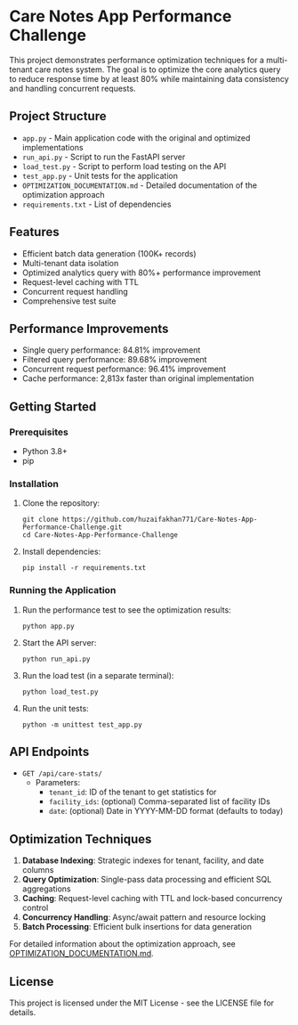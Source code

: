 # Care Notes App Performance Challenge

This project demonstrates performance optimization techniques for a multi-tenant care notes system. The goal is to optimize the core analytics query to reduce response time by at least 80% while maintaining data consistency and handling concurrent requests.

## Project Structure

- `app.py` - Main application code with the original and optimized implementations
- `run_api.py` - Script to run the FastAPI server
- `load_test.py` - Script to perform load testing on the API
- `test_app.py` - Unit tests for the application
- `OPTIMIZATION_DOCUMENTATION.md` - Detailed documentation of the optimization approach
- `requirements.txt` - List of dependencies

## Features

- Efficient batch data generation (100K+ records)
- Multi-tenant data isolation
- Optimized analytics query with 80%+ performance improvement
- Request-level caching with TTL
- Concurrent request handling
- Comprehensive test suite

## Performance Improvements

- Single query performance: 84.81% improvement
- Filtered query performance: 89.68% improvement
- Concurrent request performance: 96.41% improvement
- Cache performance: 2,813x faster than original implementation

## Getting Started

### Prerequisites

- Python 3.8+
- pip

### Installation

1. Clone the repository:
   ```
   git clone https://github.com/huzaifakhan771/Care-Notes-App-Performance-Challenge.git
   cd Care-Notes-App-Performance-Challenge
   ```

2. Install dependencies:
   ```
   pip install -r requirements.txt
   ```

### Running the Application

1. Run the performance test to see the optimization results:
   ```
   python app.py
   ```

2. Start the API server:
   ```
   python run_api.py
   ```

3. Run the load test (in a separate terminal):
   ```
   python load_test.py
   ```

4. Run the unit tests:
   ```
   python -m unittest test_app.py
   ```

## API Endpoints

- `GET /api/care-stats/`
  - Parameters:
    - `tenant_id`: ID of the tenant to get statistics for
    - `facility_ids`: (optional) Comma-separated list of facility IDs
    - `date`: (optional) Date in YYYY-MM-DD format (defaults to today)

## Optimization Techniques

1. **Database Indexing**: Strategic indexes for tenant, facility, and date columns
2. **Query Optimization**: Single-pass data processing and efficient SQL aggregations
3. **Caching**: Request-level caching with TTL and lock-based concurrency control
4. **Concurrency Handling**: Async/await pattern and resource locking
5. **Batch Processing**: Efficient bulk insertions for data generation

For detailed information about the optimization approach, see [OPTIMIZATION_DOCUMENTATION.md](OPTIMIZATION_DOCUMENTATION.md).

## License

This project is licensed under the MIT License - see the LICENSE file for details.

